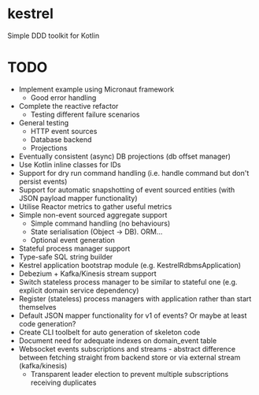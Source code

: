 # kestrel
Simple DDD toolkit for Kotlin

TODO
====

* Implement example using Micronaut framework
    * Good error handling
* Complete the reactive refactor
    * Testing different failure scenarios
* General testing
    * HTTP event sources
    * Database backend
    * Projections
* Eventually consistent (async) DB projections (db offset manager)
* Use Kotlin inline classes for IDs
* Support for dry run command handling (i.e. handle command but don't persist events)
* Support for automatic snapshotting of event sourced entities (with JSON payload mapper functionality)
* Utilise Reactor metrics to gather useful metrics 
* Simple non-event sourced aggregate support
    * Simple command handling (no behaviours)
    * State serialisation (Object -> DB). ORM...
    * Optional event generation
* Stateful process manager support
* Type-safe SQL string builder
* Kestrel application bootstrap module (e.g. KestrelRdbmsApplication)
* Debezium + Kafka/Kinesis stream support
* Switch stateless process manager to be similar to stateful one (e.g. explicit domain service dependency)
* Register (stateless) process managers with application rather than start themselves
* Default JSON mapper functionality for v1 of events? Or maybe at least code generation?
* Create CLI toolbelt for auto generation of skeleton code
* Document need for adequate indexes on domain_event table
* Websocket events subscriptions and streams - abstract difference between fetching straight from backend store or via external stream (kafka/kinesis)
    * Transparent leader election to prevent multiple subscriptions receiving duplicates